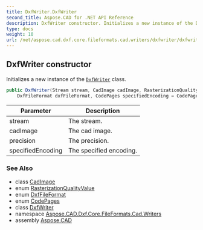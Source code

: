 ```yaml
---
title: DxfWriter.DxfWriter
second_title: Aspose.CAD for .NET API Reference
description: DxfWriter constructor. Initializes a new instance of the DxfWriter class
type: docs
weight: 10
url: /net/aspose.cad.dxf.core.fileformats.cad.writers/dxfwriter/dxfwriter/
---
```

## DxfWriter constructor

Initializes a new instance of the [`DxfWriter`](../) class.

```csharp
public DxfWriter(Stream stream, CadImage cadImage, RasterizationQualityValue precision, 
    DxfFileFormat dxfFileFormat, CodePages specifiedEncoding = CodePages.Default)
```

| Parameter | Description |
| --- | --- |
| stream | The stream. |
| cadImage | The cad image. |
| precision | The precision. |
| specifiedEncoding | The specified encoding. |

### See Also

* class [CadImage](../../../aspose.cad.fileformats.cad/cadimage/)
* enum [RasterizationQualityValue](../../../aspose.cad.imageoptions/rasterizationqualityvalue/)
* enum [DxfFileFormat](../../../aspose.cad.fileformats.cad.cadconsts/dxffileformat/)
* enum [CodePages](../../../aspose.cad/codepages/)
* class [DxfWriter](../)
* namespace [Aspose.CAD.Dxf.Core.FileFormats.Cad.Writers](../../dxfwriter/)
* assembly [Aspose.CAD](../../../)


